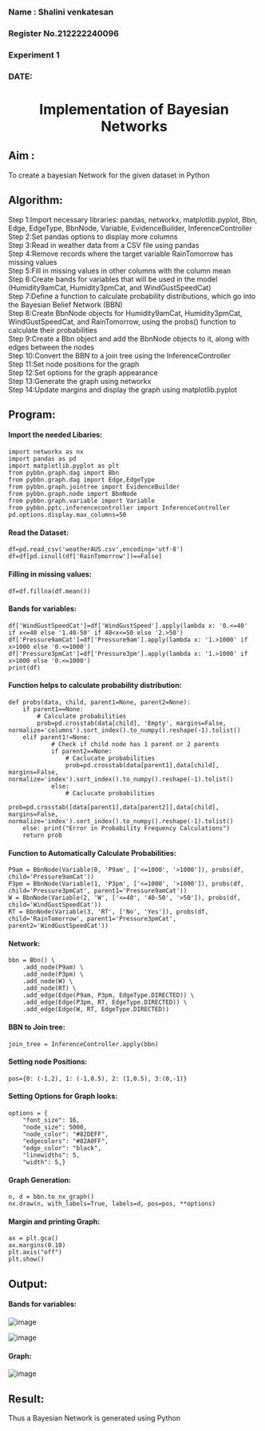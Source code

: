 <H3> Name : Shalini venkatesan</H3>
<H3>Register No.212222240096</H3>
<H3> Experiment 1</H3>
<H3>DATE:</H3>
<H1 ALIGN=CENTER> Implementation of Bayesian Networks</H1>

## Aim :
To create a bayesian Network for the given dataset in Python
## Algorithm:
Step 1:Import necessary libraries: pandas, networkx, matplotlib.pyplot, Bbn, Edge, EdgeType, BbnNode, Variable, EvidenceBuilder, InferenceController<br/>
Step 2:Set pandas options to display more columns<br/>
Step 3:Read in weather data from a CSV file using pandas<br/>
Step 4:Remove records where the target variable RainTomorrow has missing values<br/>
Step 5:Fill in missing values in other columns with the column mean<br/>
Step 6:Create bands for variables that will be used in the model (Humidity9amCat, Humidity3pmCat, and WindGustSpeedCat)<br/>
Step 7:Define a function to calculate probability distributions, which go into the Bayesian Belief Network (BBN)<br/>
Step 8:Create BbnNode objects for Humidity9amCat, Humidity3pmCat, WindGustSpeedCat, and RainTomorrow, using the probs() function to calculate their probabilities<br/>
Step 9:Create a Bbn object and add the BbnNode objects to it, along with edges between the nodes<br/>
Step 10:Convert the BBN to a join tree using the InferenceController<br/>
Step 11:Set node positions for the graph<br/>
Step 12:Set options for the graph appearance<br/>
Step 13:Generate the graph using networkx<br/>
Step 14:Update margins and display the graph using matplotlib.pyplot<br/>

## Program:
#### Import the needed Libaries:
```
import networkx as nx
import pandas as pd
import matplotlib.pyplot as plt
from pybbn.graph.dag import Bbn
from pybbn.graph.dag import Edge,EdgeType
from pybbn.graph.jointree import EvidenceBuilder
from pybbn.graph.node import BbnNode
from pybbn.graph.variable import Variable
from pybbn.pptc.inferencecontroller import InferenceController
pd.options.display.max_columns=50
```
#### Read the Dataset:
```
df=pd.read_csv('weatherAUS.csv',encoding='utf-8')
df=df[pd.isnull(df['RainTomorrow'])==False]
```
#### Filling in missing values:
```
df=df.fillna(df.mean())
```
#### Bands for variables:
```
df['WindGustSpeedCat']=df['WindGustSpeed'].apply(lambda x: '0.<=40'   if x<=40 else '1.40-50' if 40<x<=50 else '2.>50')
df['Pressure9amCat']=df['Pressure9am'].apply(lambda x: '1.>1000' if x>1000 else '0.<=1000')
df['Pressure3pmCat']=df['Pressure3pm'].apply(lambda x: '1.>1000' if x>1000 else '0.<=1000')
print(df)
```
#### Function helps to calculate probability distribution:
```
def probs(data, child, parent1=None, parent2=None):
    if parent1==None:
        # Calculate probabilities
        prob=pd.crosstab(data[child], 'Empty', margins=False, normalize='columns').sort_index().to_numpy().reshape(-1).tolist()
    elif parent1!=None:
            # Check if child node has 1 parent or 2 parents
            if parent2==None:
                # Caclucate probabilities
                prob=pd.crosstab(data[parent1],data[child], margins=False, normalize='index').sort_index().to_numpy().reshape(-1).tolist()
            else:
                # Caclucate probabilities
                prob=pd.crosstab([data[parent1],data[parent2]],data[child], margins=False, normalize='index').sort_index().to_numpy().reshape(-1).tolist()
    else: print("Error in Probability Frequency Calculations")
    return prob
```
#### Function to Automatically Calculate Probabilities:
```
P9am = BbnNode(Variable(0, 'P9am', ['<=1000', '>1000']), probs(df, child='Pressure9amCat'))
P3pm = BbnNode(Variable(1, 'P3pm', ['<=1000', '>1000']), probs(df, child='Pressure3pmCat', parent1='Pressure9amCat'))
W = BbnNode(Variable(2, 'W', ['<=40', '40-50', '>50']), probs(df, child='WindGustSpeedCat'))
RT = BbnNode(Variable(3, 'RT', ['No', 'Yes']), probs(df, child='RainTomorrow', parent1='Pressure3pmCat', parent2='WindGustSpeedCat'))
```
#### Network:
```
bbn = Bbn() \
    .add_node(P9am) \
    .add_node(P3pm) \
    .add_node(W) \
    .add_node(RT) \
    .add_edge(Edge(P9am, P3pm, EdgeType.DIRECTED)) \
    .add_edge(Edge(P3pm, RT, EdgeType.DIRECTED)) \
    .add_edge(Edge(W, RT, EdgeType.DIRECTED))
```
#### BBN to Join tree:
```
join_tree = InferenceController.apply(bbn)
```
#### Setting node Positions:
```
pos={0: (-1,2), 1: (-1,0.5), 2: (1,0.5), 3:(0,-1)}
```
#### Setting Options for Graph looks:
```
options = {
    "font_size": 16,
    "node_size": 5000,
    "node_color": "#82DEFF",
    "edgecolors": "#82A0FF",
    "edge_color": "black",
    "linewidths": 5,
    "width": 5,}

```
#### Graph Generation:
```
n, d = bbn.to_nx_graph()
nx.draw(n, with_labels=True, labels=d, pos=pos, **options)

```
#### Margin and printing Graph:
```
ax = plt.gca()
ax.margins(0.10)
plt.axis("off")
plt.show()
```
## Output:
#### Bands for variables:
![image](https://github.com/shalini-venkatesan/Ex1-AAI/assets/118720291/900e6160-3859-4dc8-8675-0a4b8faa80df)

![image](https://github.com/shalini-venkatesan/Ex1-AAI/assets/118720291/323ea7fc-bfa5-46b7-863e-0e822d8a6c00)

#### Graph:

![image](https://github.com/shalini-venkatesan/Ex1-AAI/assets/118720291/49c58799-e7e2-4987-bf0b-c390ee5249dd)

## Result:
Thus a Bayesian Network is generated using Python

